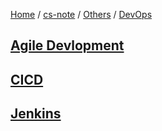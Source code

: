 [Home](https://mengxianbin.github.io) /
[cs-note](https://mengxianbin.github.io/cs-note/content) /
[Others](https://mengxianbin.github.io/cs-note/content/Others) /
[DevOps](https://mengxianbin.github.io/cs-note/content/Others/DevOps)

## [Agile Devlopment](https://mengxianbin.github.io/cs-note/content/Others/DevOps/Agile%20Devlopment)

## [CICD](https://mengxianbin.github.io/cs-note/content/Others/DevOps/CICD)

## [Jenkins](https://mengxianbin.github.io/cs-note/content/Others/DevOps/Jenkins)
